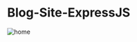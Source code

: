 # Blog-Site-ExpressJS

![home](https://user-images.githubusercontent.com/66219795/189042138-98cf8caf-dbcc-4199-b96c-e513cd2426f8.png)
